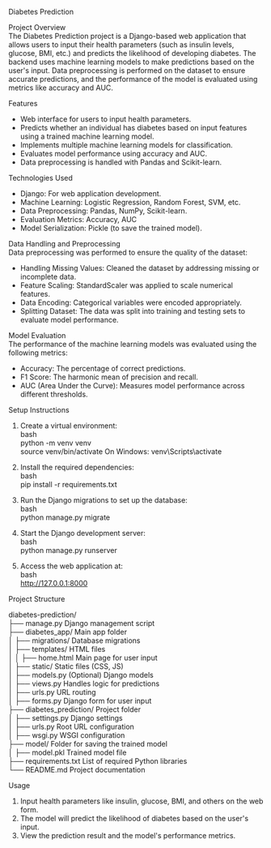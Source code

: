 Diabetes Prediction  

 Project Overview  
The Diabetes Prediction project is a Django-based web application that allows users to input their health parameters (such as insulin levels, glucose, BMI, etc.) and predicts the likelihood of developing diabetes. The backend uses machine learning models to make predictions based on the user's input. Data preprocessing is performed on the dataset to ensure accurate predictions, and the performance of the model is evaluated using metrics like accuracy and AUC.

 Features  
- Web interface for users to input health parameters.  
- Predicts whether an individual has diabetes based on input features using a trained machine learning model.  
- Implements multiple machine learning models for classification.  
- Evaluates model performance using accuracy and AUC.  
- Data preprocessing is handled with Pandas and Scikit-learn.  

 Technologies Used  
- Django: For web application development.  
- Machine Learning: Logistic Regression, Random Forest, SVM, etc.  
- Data Preprocessing: Pandas, NumPy, Scikit-learn.  
- Evaluation Metrics: Accuracy,  AUC  
- Model Serialization: Pickle (to save the trained model).  

 Data Handling and Preprocessing  
Data preprocessing was performed to ensure the quality of the dataset:  
- Handling Missing Values: Cleaned the dataset by addressing missing or incomplete data.  
- Feature Scaling: StandardScaler was applied to scale numerical features.  
- Data Encoding: Categorical variables were encoded appropriately.  
- Splitting Dataset: The data was split into training and testing sets to evaluate model performance.  

 Model Evaluation  
The performance of the machine learning models was evaluated using the following metrics:  
- Accuracy: The percentage of correct predictions.  
- F1 Score: The harmonic mean of precision and recall.  
- AUC (Area Under the Curve): Measures model performance across different thresholds.  

 Setup Instructions  
     
1. Create a virtual environment:  
   bash  
   python -m venv venv  
   source venv/bin/activate   On Windows: venv\Scripts\activate  
     

2. Install the required dependencies:  
   bash  
   pip install -r requirements.txt  
     

3. Run the Django migrations to set up the database:  
   bash  
   python manage.py migrate  
     

4. Start the Django development server:  
   bash  
   python manage.py runserver  
     

5. Access the web application at:  
   bash  
   http://127.0.0.1:8000  
     

 Project Structure  
  
diabetes-prediction/  
├── manage.py                     Django management script  
├── diabetes_app/                  Main app folder  
│   ├── migrations/                Database migrations  
│   ├── templates/                 HTML files  
│   │   ├── home.html              Main page for user input  
│   ├── static/                    Static files (CSS, JS)  
│   ├── models.py                  (Optional) Django models  
│   ├── views.py                   Handles logic for predictions  
│   ├── urls.py                    URL routing  
│   ├── forms.py                   Django form for user input  
├── diabetes_prediction/           Project folder  
│   ├── settings.py                Django settings  
│   ├── urls.py                    Root URL configuration  
│   ├── wsgi.py                    WSGI configuration  
├── model/                         Folder for saving the trained model  
│   ├── model.pkl                  Trained model file  
├── requirements.txt               List of required Python libraries  
└── README.md                      Project documentation  
  

 Usage  
1. Input health parameters like insulin, glucose, BMI, and others on the web form.  
2. The model will predict the likelihood of diabetes based on the user's input.  
3. View the prediction result and the model's performance metrics.  

